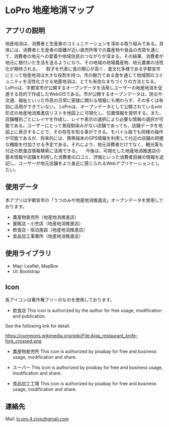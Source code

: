 # LoPro 地産地消マップ

## アプリの説明
地産地消は、消費者と生産者のコミュニケーションを深める取り組みである。具体には、消費者と生産者の距離が近い直売所等での農産物や食品の売買を通じて、消費者の地元への愛着や地域住民のつながりが深まる。その結果、消費者が地元に根付いた生活を送るようになり、その地域の地場農産物、地元農業の活性化が期待される。
　餃子を代表に食の関心が高く、食文化多様である宇都宮市にとって地産地消は大きな役割を持つ。市の魅力である食を通じて地域間のコミュニティを活性化させる地産地消は、とても有効なまちづくりの方法となる。
  LoProは、宇都宮市が公開するオープンデータを活用しユーザーの地産地消を促進する目的で作成したWebGISである。市が公開するオープンデータは、防災や交通、福祉といった市民の日常に密接に関わる情報にも関わらず、その多くは有効に活用ができていない。
LoProは、オープンデータとして公開されているxml形式の地産地消推進店リストを地図上に可視化し、位置情報を提供する。また、店舗種別ごとにレイヤを作成し、レイヤ表示の選択により必要な情報の選択が可能である。ユーザーにとって普段馴染みがない店舗であっても、店舗データを地図上に表示することで、その存在を知る事ができる。モバイル版でも同様の操作が可能であるが、将来的には、携帯端末のGPS情報を利用して付近の店舗の把握な機能を付加させる予定である。それにより、地元消費者だけでなく、観光客も付近の飲食店情報検索に活用できる。
　今後は、可視化した地産地消推進店の基本情報や店舗を利用した消費者の口コミ、評価といった消費者目線の情報を追記し、ユーザーが地元店舗をより身近に感じられるWebアプリケーションとしたい。


## 使用データ
本アプリは宇都宮市の「うつのみや地産地消推進店」オープンデータを使用しております。
* 農産物直売所（地産地消推進店）
* 量販店・小売店（地産地消推進店）
* 飲食店・宿泊施設（地産地消推進店）
* 食品加工事業所（地産地消推進店）

## 使用ライブラリ
* Map: Leaflet, MapBox
* UI: Bootstrap

## Icon

各アイコンは著作権フリーのものを使用しております。
*  飲食店
This icon is authorized by the author for free usage, modification and publication.

See the following link for detail.

https://commons.wikimedia.org/wiki/File:Aiga_restaurant_knife-fork_crossed.png

* 農産物直売所
This icon is authorized by pixabay for free and business usage, modification and share.

* スーパー
This icon is authorized by pixabay for free and business usage, modification and share.

* 食品加工工場
This icon is authorized by pixabay for free and business usage, modification and share.
 

## 連絡先
Mail: lo.pro.4.civic@gmail.com
